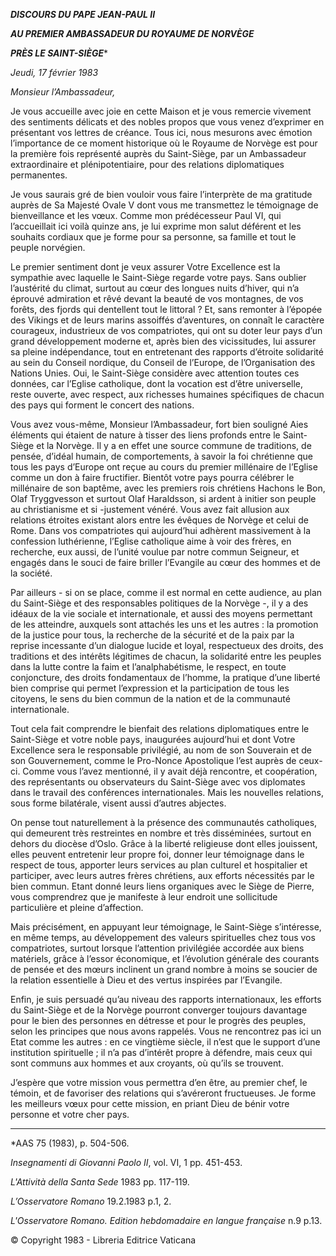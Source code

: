 ***DISCOURS DU PAPE JEAN-PAUL II***

***AU PREMIER AMBASSADEUR DU ROYAUME DE NORVÈGE***

***PRÈS LE SAINT-SIÈGE****

*Jeudi, 17 février 1983*

*Monsieur l’Ambassadeur,*

Je vous accueille avec joie en cette Maison et je vous remercie vivement des sentiments délicats et des nobles propos que vous venez d’exprimer en présentant vos lettres de créance. Tous ici, nous mesurons avec émotion l’importance de ce moment historique où le Royaume de Norvège est pour la première fois représenté auprès du Saint-Siège, par un Ambassadeur extraordinaire et plénipotentiaire, pour des relations diplomatiques permanentes.

Je vous saurais gré de bien vouloir vous faire l’interprète de ma gratitude auprès de Sa Majesté Ovale V dont vous me transmettez le témoignage de bienveillance et les vœux. Comme mon prédécesseur Paul VI, qui l’accueillait ici voilà quinze ans, je lui exprime mon salut déférent et les souhaits cordiaux que je forme pour sa personne, sa famille et tout le peuple norvégien.

Le premier sentiment dont je veux assurer Votre Excellence est la sympathie avec laquelle le Saint-Siège regarde votre pays. Sans oublier l’austérité du climat, surtout au cœur des longues nuits d’hiver, qui n’a éprouvé admiration et rêvé devant la beauté de vos montagnes, de vos forêts, des fjords qui dentellent tout le littoral ? Et, sans remonter à l’épopée des Vikings et de leurs marins assoiffés d’aventures, on connaît le caractère courageux, industrieux de vos compatriotes, qui ont su doter leur pays d’un grand développement moderne et, après bien des vicissitudes, lui assurer sa pleine indépendance, tout en entretenant des rapports d’étroite solidarité au sein du Conseil nordique, du Conseil de l’Europe, de l’Organisation des Nations Unies. Oui, le Saint-Siège considère avec attention toutes ces données, car l’Eglise catholique, dont la vocation est d’être universelle, reste ouverte, avec respect, aux richesses humaines spécifiques de chacun des pays qui forment le concert des nations.

Vous avez vous-même, Monsieur l’Ambassadeur, fort bien souligné Aies éléments qui étaient de nature à tisser des liens profonds entre le Saint-Siège et la Norvège. Il y a en effet une source commune de traditions, de pensée, d’idéal humain, de comportements, à savoir la foi chrétienne que tous les pays d’Europe ont reçue au cours du premier millénaire de l’Eglise comme un don à faire fructifier. Bientôt votre pays pourra célébrer le millénaire de son baptême, avec les premiers rois chrétiens Hachons le Bon, Olaf Tryggvesson et surtout Olaf Haraldsson, si ardent à initier son peuple au christianisme et si -justement vénéré. Vous avez fait allusion aux relations étroites existant alors entre les évêques de Norvège et celui de Rome. Dans vos compatriotes qui aujourd’hui adhèrent massivement à la confession luthérienne, l’Eglise catholique aime à voir des frères, en recherche, eux aussi, de l’unité voulue par notre commun Seigneur, et engagés dans le souci de faire briller l’Evangile au cœur des hommes et de la société.

Par ailleurs - si on se place, comme il est normal en cette audience, au plan du Saint-Siège et des responsables politiques de la Norvège -, il y a des idéaux de la vie sociale et internationale, et aussi des moyens permettant de les atteindre, auxquels sont attachés les uns et les autres : la promotion de la justice pour tous, la recherche de la sécurité et de la paix par la reprise incessante d’un dialogue lucide et loyal, respectueux des droits, des traditions et des intérêts légitimes de chacun, la solidarité entre les peuples dans la lutte contre la faim et l’analphabétisme, le respect, en toute conjoncture, des droits fondamentaux de l’homme, la pratique d’une liberté bien comprise qui permet l’expression et la participation de tous les citoyens, le sens du bien commun de la nation et de la communauté internationale.

Tout cela fait comprendre le bienfait des relations diplomatiques entre le Saint-Siège et votre noble pays, inaugurées aujourd’hui et dont Votre Excellence sera le responsable privilégié, au nom de son Souverain et de son Gouvernement, comme le Pro-Nonce Apostolique l’est auprès de ceux-ci. Comme vous l’avez mentionné, il y avait déjà rencontre, et coopération, des représentants ou observateurs du Saint-Siège avec vos diplomates dans le travail des conférences internationales. Mais les nouvelles relations, sous forme bilatérale, visent aussi d’autres abjectes.

On pense tout naturellement à la présence des communautés catholiques, qui demeurent très restreintes en nombre et très disséminées, surtout en dehors du diocèse d’Oslo. Grâce à la liberté religieuse dont elles jouissent, elles peuvent entretenir leur propre foi, donner leur témoignage dans le respect de tous, apporter leurs services au plan culturel et hospitalier et participer, avec leurs autres frères chrétiens, aux efforts nécessités par le bien commun. Etant donné leurs liens organiques avec le Siège de Pierre, vous comprendrez que je manifeste à leur endroit une sollicitude particulière et pleine d’affection.

Mais précisément, en appuyant leur témoignage, le Saint-Siège s’intéresse, en même temps, au développement des valeurs spirituelles chez tous vos compatriotes, surtout lorsque l’attention privilégiée accordée aux biens matériels, grâce à l’essor économique, et l’évolution générale des courants de pensée et des mœurs inclinent un grand nombre à moins se soucier de la relation essentielle à Dieu et des vertus inspirées par l’Evangile.

Enfin, je suis persuadé qu’au niveau des rapports internationaux, les efforts du Saint-Siège et de la Norvège pourront converger toujours davantage pour le bien des personnes en détresse et pour le progrès des peuples, selon les principes que nous avons rappelés. Vous ne rencontrez pas ici un Etat comme les autres : en ce vingtième siècle, il n’est que le support d’une institution spirituelle ; il n’a pas d’intérêt propre à défendre, mais ceux qui sont communs aux hommes et aux croyants, où qu’ils se trouvent.

J’espère que votre mission vous permettra d’en être, au premier chef, le témoin, et de favoriser des relations qui s’avéreront fructueuses. Je forme les meilleurs vœux pour cette mission, en priant Dieu de bénir votre personne et votre cher pays.

* * *

*AAS 75 (1983), p. 504-506.

*Insegnamenti di Giovanni Paolo II*, vol. VI, 1 pp. 451-453.

*L'Attività della Santa Sede* 1983 pp. 117-119.

*L’Osservatore Romano* 19.2.1983 p.1, 2.

*L'Osservatore Romano. Edition hebdomadaire en langue française* n.9 p.13.

© Copyright 1983 - Libreria Editrice Vaticana